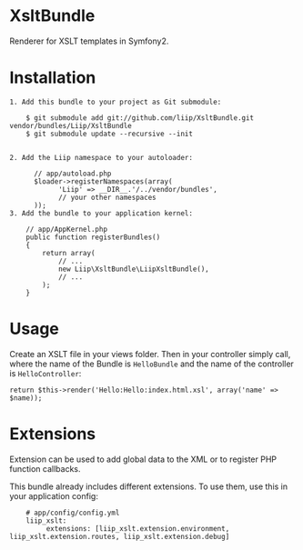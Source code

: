 XsltBundle
==========

Renderer for XSLT templates in Symfony2.

Installation
============

    1. Add this bundle to your project as Git submodule:

        $ git submodule add git://github.com/liip/XsltBundle.git vendor/bundles/Liip/XsltBundle
        $ git submodule update --recursive --init


    2. Add the Liip namespace to your autoloader:

          // app/autoload.php
          $loader->registerNamespaces(array(
                'Liip' => __DIR__.'/../vendor/bundles',
                // your other namespaces
          ));
    3. Add the bundle to your application kernel:

        // app/AppKernel.php
        public function registerBundles()
        {
            return array(
                // ...
                new Liip\XsltBundle\LiipXsltBundle(),
                // ...
            );
        }

Usage
=====

Create an XSLT file in your views folder. Then in your controller simply call,
where the name of the Bundle is ``HelloBundle`` and the name of the controller
is ``HelloController``:

    return $this->render('Hello:Hello:index.html.xsl', array('name' => $name));

Extensions
==========

Extension can be used to add global data to the XML or to register PHP function callbacks.

This bundle already includes different extensions. To use them, use this in your application config:

        # app/config/config.yml
        liip_xslt:
             extensions: [liip_xslt.extension.environment, liip_xslt.extension.routes, liip_xslt.extension.debug]

